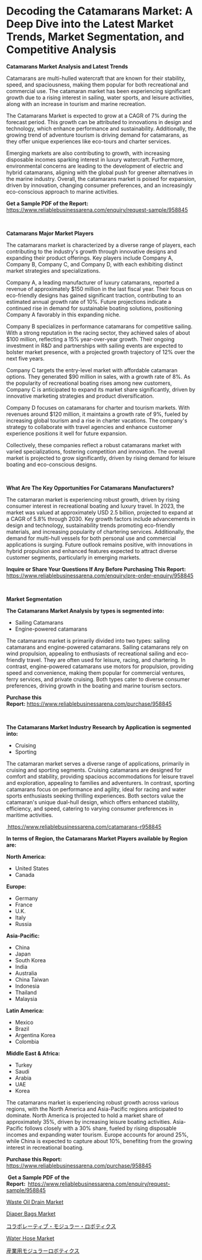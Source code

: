 <p><h1>Decoding the Catamarans Market: A Deep Dive into the Latest Market Trends, Market Segmentation, and Competitive Analysis</h1></p><p><strong>Catamarans Market Analysis and Latest Trends</strong></p>
<p><p>Catamarans are multi-hulled watercraft that are known for their stability, speed, and spaciousness, making them popular for both recreational and commercial use. The catamaran market has been experiencing significant growth due to a rising interest in sailing, water sports, and leisure activities, along with an increase in tourism and marine recreation.</p><p>The Catamarans Market is expected to grow at a CAGR of 7% during the forecast period. This growth can be attributed to innovations in design and technology, which enhance performance and sustainability. Additionally, the growing trend of adventure tourism is driving demand for catamarans, as they offer unique experiences like eco-tours and charter services. </p><p>Emerging markets are also contributing to growth, with increasing disposable incomes sparking interest in luxury watercraft. Furthermore, environmental concerns are leading to the development of electric and hybrid catamarans, aligning with the global push for greener alternatives in the marine industry. Overall, the catamarans market is poised for expansion, driven by innovation, changing consumer preferences, and an increasingly eco-conscious approach to marine activities.</p></p>
<p><strong>Get a Sample PDF of the Report:&nbsp;</strong> <a href="https://www.reliablebusinessarena.com/enquiry/request-sample/958845">https://www.reliablebusinessarena.com/enquiry/request-sample/958845</a></p>
<p>&nbsp;</p>
<p><strong>Catamarans Major Market Players</strong></p>
<p><p>The catamarans market is characterized by a diverse range of players, each contributing to the industry's growth through innovative designs and expanding their product offerings. Key players include Company A, Company B, Company C, and Company D, with each exhibiting distinct market strategies and specializations.</p><p>Company A, a leading manufacturer of luxury catamarans, reported a revenue of approximately $150 million in the last fiscal year. Their focus on eco-friendly designs has gained significant traction, contributing to an estimated annual growth rate of 10%. Future projections indicate a continued rise in demand for sustainable boating solutions, positioning Company A favorably in this expanding niche.</p><p>Company B specializes in performance catamarans for competitive sailing. With a strong reputation in the racing sector, they achieved sales of about $100 million, reflecting a 15% year-over-year growth. Their ongoing investment in R&D and partnerships with sailing events are expected to bolster market presence, with a projected growth trajectory of 12% over the next five years.</p><p>Company C targets the entry-level market with affordable catamaran options. They generated $90 million in sales, with a growth rate of 8%. As the popularity of recreational boating rises among new customers, Company C is anticipated to expand its market share significantly, driven by innovative marketing strategies and product diversification.</p><p>Company D focuses on catamarans for charter and tourism markets. With revenues around $120 million, it maintains a growth rate of 9%, fueled by increasing global tourism and a rise in charter vacations. The company's strategy to collaborate with travel agencies and enhance customer experience positions it well for future expansion. </p><p>Collectively, these companies reflect a robust catamarans market with varied specializations, fostering competition and innovation. The overall market is projected to grow significantly, driven by rising demand for leisure boating and eco-conscious designs.</p></p>
<p>&nbsp;</p>
<p><strong>What Are The Key Opportunities For Catamarans Manufacturers?</strong></p>
<p><p>The catamaran market is experiencing robust growth, driven by rising consumer interest in recreational boating and luxury travel. In 2023, the market was valued at approximately USD 2.5 billion, projected to expand at a CAGR of 5.8% through 2030. Key growth factors include advancements in design and technology, sustainability trends promoting eco-friendly materials, and increasing popularity of chartering services. Additionally, the demand for multi-hull vessels for both personal use and commercial applications is surging. Future outlook remains positive, with innovations in hybrid propulsion and enhanced features expected to attract diverse customer segments, particularly in emerging markets.</p></p>
<p><strong>Inquire or Share Your Questions If Any Before Purchasing This Report:</strong> <a href="https://www.reliablebusinessarena.com/enquiry/pre-order-enquiry/958845">https://www.reliablebusinessarena.com/enquiry/pre-order-enquiry/958845</a></p>
<p>&nbsp;</p>
<p><strong>Market Segmentation</strong></p>
<p><strong>The Catamarans Market Analysis by types is segmented into:</strong></p>
<p><ul><li>Sailing Catamarans</li><li>Engine-powered catamarans</li></ul></p>
<p><p>The catamarans market is primarily divided into two types: sailing catamarans and engine-powered catamarans. Sailing catamarans rely on wind propulsion, appealing to enthusiasts of recreational sailing and eco-friendly travel. They are often used for leisure, racing, and chartering. In contrast, engine-powered catamarans use motors for propulsion, providing speed and convenience, making them popular for commercial ventures, ferry services, and private cruising. Both types cater to diverse consumer preferences, driving growth in the boating and marine tourism sectors.</p></p>
<p><strong>Purchase this Report:&nbsp;</strong><a href="https://www.reliablebusinessarena.com/purchase/958845">https://www.reliablebusinessarena.com/purchase/958845</a></p>
<p>&nbsp;</p>
<p><strong>The Catamarans Market Industry Research by Application is segmented into:</strong></p>
<p><ul><li>Cruising</li><li>Sporting</li></ul></p>
<p><p>The catamaran market serves a diverse range of applications, primarily in cruising and sporting segments. Cruising catamarans are designed for comfort and stability, providing spacious accommodations for leisure travel and exploration, appealing to families and adventurers. In contrast, sporting catamarans focus on performance and agility, ideal for racing and water sports enthusiasts seeking thrilling experiences. Both sectors value the catamaran's unique dual-hull design, which offers enhanced stability, efficiency, and speed, catering to varying consumer preferences in maritime activities.</p></p>
<p><a href="https://www.reliablebusinessarena.com/catamarans-r958845">&nbsp;https://www.reliablebusinessarena.com/catamarans-r958845</a></p>
<p><strong>In terms of Region, the Catamarans Market Players available by Region are:</strong></p>
<p>
    <p> <strong> North America: </strong>
        <ul>
            <li>United States</li>
            <li>Canada</li>
        </ul>
        </p> 
    <p> <strong> Europe: </strong>
        <ul>
            <li>Germany</li>
            <li>France</li>
            <li>U.K.</li>
            <li>Italy</li>
            <li>Russia</li>
        </ul>
        </p> 
    <p> <strong> Asia-Pacific: </strong>
        <ul>
            <li>China</li>
            <li>Japan</li>
            <li>South Korea</li>
            <li>India</li>
            <li>Australia</li>
            <li>China Taiwan</li>
            <li>Indonesia</li>
            <li>Thailand</li>
            <li>Malaysia</li>
        </ul>
        </p> 
    <p> <strong> Latin America: </strong>
        <ul>
            <li>Mexico</li>
            <li>Brazil</li>
            <li>Argentina Korea</li>
            <li>Colombia</li>
        </ul>
        </p> 
    <p> <strong> Middle East & Africa: </strong>
        <ul>
            <li>Turkey</li>
            <li>Saudi</li>
            <li>Arabia</li>
            <li>UAE</li>
            <li>Korea</li>
        </ul>
    </p>
    </p>
<p><p>The catamarans market is experiencing robust growth across various regions, with the North America and Asia-Pacific regions anticipated to dominate. North America is projected to hold a market share of approximately 35%, driven by increasing leisure boating activities. Asia-Pacific follows closely with a 30% share, fueled by rising disposable incomes and expanding water tourism. Europe accounts for around 25%, while China is expected to capture about 10%, benefiting from the growing interest in recreational boating.</p></p>
<p><strong>Purchase this Report: </strong><a href="https://www.reliablebusinessarena.com/purchase/958845">https://www.reliablebusinessarena.com/purchase/958845</a></p>
<p>&nbsp;<strong>Get a Sample PDF of the Report:&nbsp;&nbsp;</strong><a href="https://www.reliablebusinessarena.com/enquiry/request-sample/958845">https://www.reliablebusinessarena.com/enquiry/request-sample/958845</a></p>
<p><strong></strong></p>
<p><p><a href="https://www.linkedin.com/pulse/how-waste-oil-drain-market-evolve-growth-analysis-year-92qge?trackingId=xnm7f4zmTwe%2FUkXHm41QRg%3D%3D">Waste Oil Drain Market</a></p><p><a href="https://medium.com/@tedbrakus/diaper-bags-market-2024-2031-industry-insights-and-investment-opportunities-c35cb54207de">Diaper Bags Market</a></p><p><a href="https://medium.com/@monserrateklfnsch/collaborative-modular-robotics-market-%E3%81%AF-%E3%82%B3%E3%82%B9%E3%83%88%E7%AE%A1%E7%90%86%E3%81%A8%E5%8A%B9%E7%8E%87%E5%90%91%E4%B8%8A%E3%82%92%E5%84%AA%E5%85%88%E3%81%97%E3%81%BE%E3%81%99-%E3%81%95%E3%82%89%E3%81%AB-%E5%A0%B1%E5%91%8A%E6%9B%B8%E3%81%AF%E5%B8%82%E5%A0%B4%E3%81%AE%E9%9C%80%E8%A6%81%E9%9D%A2%E3%81%A8%E4%BE%9B%E7%B5%A6%E9%9D%A2%E3%81%AE%E4%B8%A1%E6%96%B9%E3%82%92%E3%82%AB%E3%83%90%E3%83%BC%E3%81%97%E3%81%A6%E3%81%84%E3%81%BE%E3%81%99-c7c6935949c3">コラボレーティブ・モジュラー・ロボティクス</a></p><p><a href="https://issuu.com/reportprime-2/docs/water-hose-market-size-2030.pptx_86379bfa8796c0">Water Hose Market</a></p><p><a href="https://medium.com/@monserrateklfnsch/industrial-modular-robotics-market-%E3%81%AE%E3%82%B0%E3%83%AD%E3%83%BC%E3%83%90%E3%83%AB%E5%B8%82%E5%A0%B4%E6%A6%82%E8%A6%81%E3%81%AF-%E4%B8%96%E7%95%8C%E3%81%8A%E3%82%88%E3%81%B3%E4%B8%BB%E8%A6%81%E5%B8%82%E5%A0%B4%E3%81%AB%E3%81%8A%E3%81%91%E3%82%8B%E6%A5%AD%E7%95%8C%E3%81%AB%E5%BD%B1%E9%9F%BF%E3%82%92%E4%B8%8E%E3%81%88%E3%82%8B%E4%B8%BB%E8%A6%81%E3%81%AA%E3%83%88%E3%83%AC%E3%83%B3%E3%83%89%E3%81%AB%E3%81%A4%E3%81%84%E3%81%A6-%E7%8B%AC%E8%87%AA%E3%81%AE%E8%A6%96%E7%82%B9%E3%82%92%E6%8F%90%E4%BE%9B%E3%81%97%E3%81%BE%E3%81%99-0d1dd87ed525">産業用モジュラーロボティクス</a></p></p>